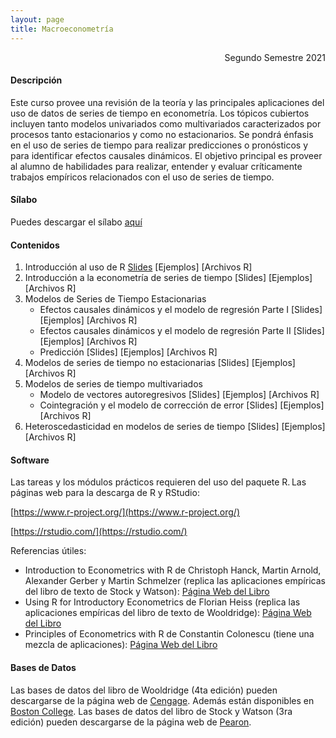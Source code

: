 ```yaml
---
layout: page
title: Macroeconometría
---
```


<div style="text-align: right"> Segundo Semestre 2021 </div>

#### Descripción

Este curso provee una revisión de la teoría y las principales aplicaciones del uso de datos de series de tiempo en econometría. Los tópicos cubiertos incluyen tanto modelos univariados como multivariados caracterizados por procesos tanto estacionarios y como no estacionarios. Se pondrá énfasis en el uso de series de tiempo para realizar predicciones o pronósticos y para identificar efectos causales dinámicos. El objetivo principal es proveer al alumno de habilidades para realizar, entender y evaluar críticamente trabajos empíricos relacionados con el uso de series de tiempo.

#### Sílabo

Puedes descargar el sílabo [aquí]()

#### Contenidos

1. Introducción al uso de R [Slides](/macroeconometria/1_Introduccion_a_R/) [Ejemplos] [Archivos R]
2. Introducción a la econometría de series de tiempo [Slides] [Ejemplos] [Archivos R]
3. Modelos de Series de Tiempo Estacionarias
    - Efectos causales dinámicos y el modelo de regresión Parte I [Slides] [Ejemplos] [Archivos R]
    - Efectos causales dinámicos y el modelo de regresión Parte II [Slides] [Ejemplos] [Archivos R] 
    - Predicción [Slides] [Ejemplos] [Archivos R]
4. Modelos de series de tiempo no estacionarias [Slides] [Ejemplos] [Archivos R]  
5. Modelos de series de tiempo multivariados
    - Modelo de vectores autoregresivos [Slides] [Ejemplos] [Archivos R] 
    - Cointegración y el modelo de corrección de error [Slides] [Ejemplos] [Archivos R] 
6. Heteroscedasticidad en modelos de series de tiempo [Slides] [Ejemplos] [Archivos R] 

#### Software

Las tareas y los módulos prácticos requieren del uso del paquete R. Las páginas web para la descarga de R y RStudio:

[https://www.r-project.org/](https://www.r-project.org/)

[https://rstudio.com/](https://rstudio.com/)

Referencias útiles:

- Introduction to Econometrics with R de Christoph Hanck, Martin Arnold, Alexander Gerber y Martin Schmelzer (replica las aplicaciones empíricas del libro de texto de Stock y Watson): [Página Web del Libro](https://www.econometrics-with-r.org/)
- Using R for Introductory Econometrics de Florian Heiss (replica las aplicaciones empíricas del libro de texto de Wooldridge): [Página Web del Libro](http://www.urfie.net/)    
- Principles of Econometrics with R de Constantin Colonescu (tiene una mezcla de aplicaciones): [Página Web del Libro](https://bookdown.org/ccolonescu/RPoE4/) 

#### Bases de Datos

Las bases de datos del libro de Wooldridge (4ta edición) pueden descargarse de la página web de [Cengage](http://www.cengage.com/cgi-wadsworth/course_products_wp.pl?fid=M20b&flag=student&product_isbn_issn=9780324581621&disciplinenumber=413). Además están disponibles en [Boston College](http://fmwww.bc.edu/gstat/examples/wooldridge/wooldridge.html).
Las bases de datos del libro de Stock y Watson (3ra edición) pueden descargarse de la página web de [Pearon](https://wps.pearsoned.com/aw_stock_ie_3/178/45691/11696965.cw/index.html).